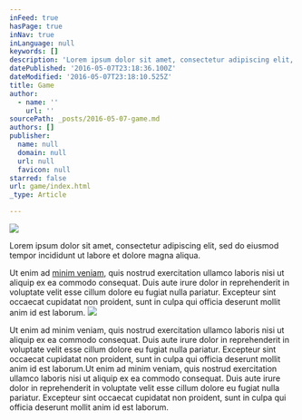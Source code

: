 ```yaml
---
inFeed: true
hasPage: true
inNav: true
inLanguage: null
keywords: []
description: 'Lorem ipsum dolor sit amet, consectetur adipiscing elit, sed do eiusmod tempor incididunt ut labore et dolore magna aliqua.'
datePublished: '2016-05-07T23:18:36.100Z'
dateModified: '2016-05-07T23:18:10.525Z'
title: Game
author:
  - name: ''
    url: ''
sourcePath: _posts/2016-05-07-game.md
authors: []
publisher:
  name: null
  domain: null
  url: null
  favicon: null
starred: false
url: game/index.html
_type: Article

---
```

![](https://the-grid-user-content.s3-us-west-2.amazonaws.com/31c01643-1d8b-4257-b0ea-e94aa0b85530.jpg)

Lorem ipsum dolor sit amet, consectetur adipiscing elit, sed do eiusmod tempor incididunt ut labore et dolore magna aliqua.

Ut enim ad [minim veniam][0], quis nostrud exercitation ullamco laboris nisi ut aliquip ex ea commodo consequat. Duis aute irure dolor in reprehenderit in voluptate velit esse cillum dolore eu fugiat nulla pariatur. Excepteur sint occaecat cupidatat non proident, sunt in culpa qui officia deserunt mollit anim id est laborum.
![](https://the-grid-user-content.s3-us-west-2.amazonaws.com/057d125f-7d4d-4fa7-aa7b-05aa9b130167.jpg)

Ut enim ad minim veniam, quis nostrud exercitation ullamco laboris nisi ut aliquip ex ea commodo consequat. Duis aute irure dolor in reprehenderit in voluptate velit esse cillum dolore eu fugiat nulla pariatur. Excepteur sint occaecat cupidatat non proident, sunt in culpa qui officia deserunt mollit anim id est laborum.Ut enim ad minim veniam, quis nostrud exercitation ullamco laboris nisi ut aliquip ex ea commodo consequat. Duis aute irure dolor in reprehenderit in voluptate velit esse cillum dolore eu fugiat nulla pariatur. Excepteur sint occaecat cupidatat non proident, sunt in culpa qui officia deserunt mollit anim id est laborum.

[0]: https://play.google.com/store/apps/details?id=io.motive.catan